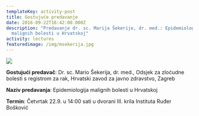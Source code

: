 ```yaml
---
templateKey: activity-post
title: Gostujuće predavanje
date: 2016-09-22T16:42:00.000Z
description: "Predavanje dr. sc. Marija Šekerije, dr. med.: Epidemiologija
  malignih bolesti u Hrvatskoj"
activity: lectures
featuredimage: /img/msekerija.jpg
---
```

![](/img/msekerija.jpg)

**Gostujući predavač**: Dr. sc. Mario Šekerija, dr. med., Odsjek za zloćudne bolesti s registrom za rak, Hrvatski zavod za javno zdravstvo, Zagreb

**Naziv predavanja**: Epidemiologija malignih bolesti u Hrvatskoj

**Termin**: Četvrtak 22.9. u 14:00 sati u dvorani III. krila Instituta Ruđer Bošković